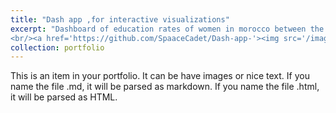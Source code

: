 ```yaml
---
title: "Dash app ,for interactive visualizations"
excerpt: "Dashboard of education rates of women in morocco between the years ,1970 to 2010 , created by the framework dash and plotly .
<br/><a href='https://github.com/SpaaceCadet/Dash-app-'><img src='/images/dash_app.png'></a>"
collection: portfolio
---
```


This is an item in your portfolio. It can be have images or nice text. If you name the file .md, it will be parsed as markdown. If you name the file .html, it will be parsed as HTML. 
